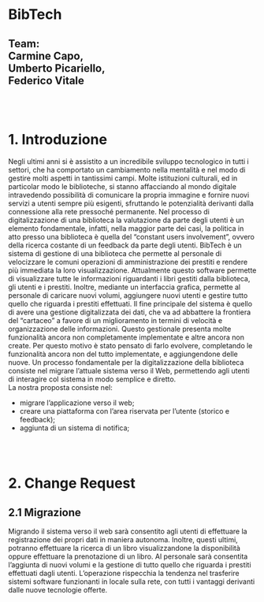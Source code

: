 <b><h1>BibTech</h1></b>
<h2>Team:<br>
  Carmine Capo,<br>
  Umberto Picariello,<br>
  Federico Vitale</h2>

<br><br>
<h1> 1. Introduzione </h1>
Negli ultimi anni si è assistito a un incredibile sviluppo tecnologico in tutti i settori, che ha comportato un cambiamento nella mentalità e nel modo di gestire molti aspetti in tantissimi campi. Molte istituzioni culturali, ed in particolar modo le biblioteche, si stanno affacciando al mondo digitale intravedendo possibilità di comunicare la propria immagine e fornire nuovi servizi a utenti sempre più esigenti, sfruttando le potenzialità derivanti dalla connessione alla rete pressoché permanente. Nel processo di digitalizzazione di una biblioteca la valutazione da parte degli utenti è un elemento fondamentale, infatti, nella maggior parte dei casi, la politica in atto presso una biblioteca è quella del “constant users involvement”, ovvero della ricerca costante di un feedback da parte degli utenti.
BibTech è un sistema di gestione di una biblioteca che permette al personale di velocizzare le comuni operazioni di amministrazione dei prestiti e rendere più immediata la loro visualizzazione. Attualmente questo software permette di visualizzare tutte le informazioni riguardanti i libri gestiti dalla biblioteca, gli utenti e i prestiti. Inoltre, mediante un interfaccia grafica, permette al personale di caricare nuovi volumi, aggiungere nuovi utenti e gestire tutto quello che riguarda i prestiti effettuati. 
Il fine principale del sistema è quello di avere una gestione digitalizzata dei dati, che va ad abbattere la frontiera del “cartaceo” a favore di un miglioramento in termini di velocità e organizzazione delle informazioni. Questo gestionale presenta molte funzionalità ancora non completamente implementate e altre ancora non create. Per questo motivo è stato pensato di farlo evolvere, completando le funzionalità ancora non del tutto implementate, e aggiungendone delle nuove. Un processo fondamentale per la digitalizzazione della biblioteca consiste nel migrare l’attuale sistema verso il Web, permettendo agli utenti di interagire col sistema in modo semplice e diretto. 
<br>
La nostra proposta consiste nel:
<ul>
  <li>migrare l’applicazione verso il web;</li>
  <li>creare una piattaforma con l’area riservata per l’utente (storico e feedback);</li>
  <li>aggiunta di un sistema di notifica;</li>
</ul>
<br><br>
<h1> 2. Change Request</h1>
<h2> 2.1 Migrazione </h2>
Migrando il sistema verso il web sarà consentito agli utenti di effettuare la registrazione dei
propri dati in maniera autonoma. Inoltre, questi ultimi, potranno effettuare la ricerca di un libro
visualizzandone la disponibilità oppure effettuare la prenotazione di un libro.
Al personale sarà consentita l’aggiunta di nuovi volumi e la gestione di tutto quello che riguarda
i prestiti effettuati dagli utenti.
L’operazione rispecchia la tendenza nel trasferire sistemi software funzionanti in locale sulla
rete, con tutti i vantaggi derivanti dalle nuove tecnologie offerte.
